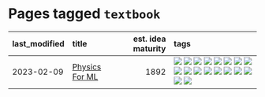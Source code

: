 # Pages tagged `textbook`

|last_modified|title|est. idea maturity|tags
|:---|:---|---:|:---|
|2023-02-09|[Physics For ML](../physics_for_ml.md)|1892|[![](https://img.shields.io/badge/tag-brownianmotion-9c3a4a)](../tags/brownianmotion.md) [![](https://img.shields.io/badge/tag-curriculum-dad82b)](../tags/curriculum.md) [![](https://img.shields.io/badge/tag-curvature-35d420)](../tags/curvature.md) [![](https://img.shields.io/badge/tag-education-32d44f)](../tags/education.md) [![](https://img.shields.io/badge/tag-eigenvectors-fe4dc)](../tags/eigenvectors.md) [![](https://img.shields.io/badge/tag-gaugetheory-d5ffe)](../tags/gaugetheory.md) [![](https://img.shields.io/badge/tag-grouptheory-a68128)](../tags/grouptheory.md) [![](https://img.shields.io/badge/tag-machinelearning-b4243e)](../tags/machinelearning.md) [![](https://img.shields.io/badge/tag-manifolds-b7fb0)](../tags/manifolds.md) [![](https://img.shields.io/badge/tag-ode-b25b5)](../tags/ode.md) [![](https://img.shields.io/badge/tag-optimization-834fc2)](../tags/optimization.md) [![](https://img.shields.io/badge/tag-pde-76bb24)](../tags/pde.md) [![](https://img.shields.io/badge/tag-physics-496a1)](../tags/physics.md) [![](https://img.shields.io/badge/tag-probabilityfields-683f3)](../tags/probabilityfields.md) [![](https://img.shields.io/badge/tag-quantummechanics-96bcc)](../tags/quantummechanics.md) [![](https://img.shields.io/badge/tag-relativity-77485f)](../tags/relativity.md) [![](https://img.shields.io/badge/tag-tensorcalculus-e839f4)](../tags/tensorcalculus.md) [![](https://img.shields.io/badge/tag-textbook-b08442)](../tags/textbook.md)|